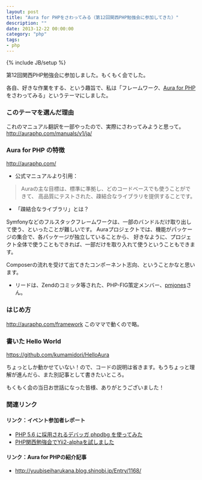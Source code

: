 ```yaml
---
layout: post
title: "Aura for PHPをさわってみる（第12回関西PHP勉強会に参加してきた）"
description: ""
date: 2013-12-22 00:00:00
category: "php"
tags:
- php
---
```

{% include JB/setup %}

第12回関西PHP勉強会に参加しました。もくもく会でした。

各自、好きな作業をする、という趣旨で、私は「フレームワーク、<a href="http://auraphp.com/" target="_blank">Aura for PHP</a>をさわってみる」というテーマにしました。

### このテーマを選んだ理由

これのマニュアル翻訳を一部やったので、実際にさわってみようと思って。
<a href="http://auraphp.com/manuals/v1/ja/" target="_blank">http://auraphp.com/manuals/v1/ja/</a>

### Aura for PHP の特徴

<a href="http://auraphp.com/" target="_blank">http://auraphp.com/</a>

- 公式マニュアルより引用：

> Auraの主な目標は、標準に準拠し、どのコードベースでも使うことができて、
> 高品質にテストされた、疎結合なライブラリを提供することです。

- 「疎結合なライブラリ」とは？

Symfonyなどのフルスタックフレームワークは、一部のバンドルだけ取り出して使う、といったことが難しいです。
Auraプロジェクトでは、機能がパッケージの集合で、各パッケージが独立していることから、
好きなように、プロジェクト全体で使うこともできれば、一部だけを取り入れて使うということもできます。

Composerの流れを受けて出てきたコンポーネント志向、ということかなと思います。

- リードは、Zendのコミッタ等された、PHP-FIG策定メンバー、<a href="http://paul-m-jones.com/" target="_blank">pmjones</a>さん。

### はじめ方

<a href="http://auraphp.com/framework" target="_blank">http://auraphp.com/framework</a>
このママで動くので略。

### 書いた Hello World 

<a href="https://github.com/kumamidori/HelloAura" target="_blank">https://github.com/kumamidori/HelloAura</a>

ちょっとしか動かせていない！ので、コードの説明は省きます。もうちょっと理解が進んだら、また別記事として書きたいところ。


もくもく会の当日お世話になった皆様、ありがとうございました！

### 関連リンク

#### リンク：イベント参加者レポート

- <a href="http://www.1x1.jp/blog/2013/12/phpdbg.html">PHP 5.6 に採用されるデバッガ phpdbg を使ってみた</a>
- <a href="http://tanakahisateru.hatenablog.jp/entry/2013/12/22/030817">PHP関西勉強会でYii2-alphaを試しました</a>

#### リンク：Aura for PHPの紹介記事

- <a href="http://yuubiseiharukana.blog.shinobi.jp/Entry/1168/" target="_blank">http://yuubiseiharukana.blog.shinobi.jp/Entry/1168/</a>
